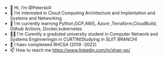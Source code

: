 - 👋 Hi, I’m @Peterskill
- 👀 I’m interested in Cloud Computing Architecture and Implentation and Systems and Networking
- 🌱 I’m currently learning Python,GCP,AWS, Azure ,Terraform,CloudBuild, Github Actions, Docker,kubernetes
- 🧑‍🎓 I'm Curently a graduted university student in Computer Network and Systems Enginneringin in CURTIN(Studying in SLIIT BRANCH)
- 🌳 I haev completeed RHCSA (2019 -2022)
- 📫 How to reach me https://www.linkedin.com/in/shan-sp/

<!---
Peterskill/Peterskill is a ✨ special ✨ repository because its `README.md` (this file) appears on your GitHub profile.
You can click the Preview link to take a look at your changes.
--->
